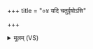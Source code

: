 +++
title = "०४ यदि चतुर्वृषोऽसि"

+++
<details><summary>मूलम् (VS)</summary>

यदि॑ चतुर्वृ॒षोऽसि॑ सृ॒जार॒सोऽसि॑ ॥
</details>